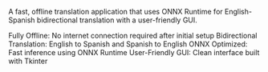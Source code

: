 A fast, offline translation application that uses ONNX Runtime for English-Spanish bidirectional translation with a user-friendly GUI.

Fully Offline: No internet connection required after initial setup
Bidirectional Translation: English to Spanish and Spanish to English
ONNX Optimized: Fast inference using ONNX Runtime
User-Friendly GUI: Clean interface built with Tkinter